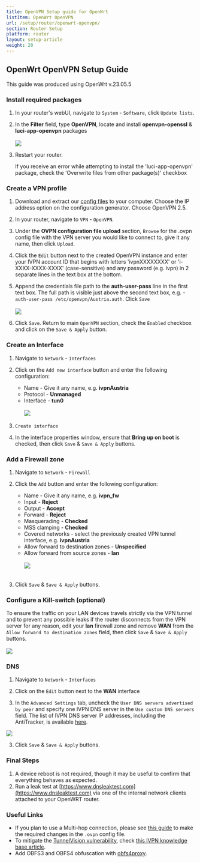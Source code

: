 ```yaml
---
title: OpenVPN Setup guide for OpenWrt
listItem: OpenWrt OpenVPN
url: /setup/router/openwrt-openvpn/
section: Router Setup
platform: router
layout: setup-article
weight: 20
---
```

## OpenWrt OpenVPN Setup Guide

<div markdown="1" class="notice notice--warning">
This guide was produced using OpenWrt v.23.05.5
</div>

### Install required packages

1. In your router's webUI, navigate to `System` - `Software`, click `Update lists`.

2. In the **Filter** field, type **OpenVPN**, locate and install **openvpn-openssl** & **luci-app-openvpn** packages<br></br>
![](/images-static/uploads/install-openvpn-openwrt-01.png)
    
3. Restart your router.
    <div markdown="1" class="notice notice--info">
    If you receive an error while attempting to install the 'luci-app-openvpn' package, check the 'Overwrite files from other package(s)' checkbox
    </div>

### Create a VPN profile

1. Download and extract our [config files](/openvpn-config) to your computer.  Choose the IP address option on the configuration generator.  Choose OpenVPN 2.5.

2. In your router, navigate to `VPN` - `OpenVPN`.

3. Under the **OVPN configuration file upload** section, `Browse` for the .ovpn config file with the VPN server you would like to connect to, give it any name, then click `Upload`.

4. Click the `Edit` button next to the created OpenVPN instance and enter your IVPN account ID that begins with letters 'ivpnXXXXXXXX' or 'i-XXXX-XXXX-XXXX' (case-sensitive) and any password (e.g. ivpn) in 2 separate lines in the text box at the bottom.

5. Append the credentials file path to the **auth-user-pass** line in the first text box. The full path is visible just above the second text box, e.g. - `auth-user-pass /etc/openvpn/Austria.auth`. Click `Save`<br></br>
![](/images-static/uploads/install-openvpn-openwrt-02.png)

6. Click `Save`. Return to main `OpenVPN` section, check the `Enabled` checkbox and click on the `Save & Apply` button. 

### Create an Interface

1. Navigate to `Network` - `Interfaces`

2. Click on the `Add new interface` button and enter the following configuration:

    * Name - Give it any name, e.g. **ivpnAustria**
    * Protocol - **Unmanaged**
    * Interface - **tun0**<br></br>
![](/images-static/uploads/install-openvpn-openwrt-03.png)

3. `Create interface`

4. In the interface properties window, ensure that **Bring up on boot** is checked, then click `Save` & `Save & Apply` buttons.

### Add a Firewall zone

1. Navigate to `Network` - `Firewall`

2. Click the `Add` button and enter the following configuration:

    * Name - Give it any name, e.g. **ivpn_fw**
    * Input - **Reject**
    * Output - **Accept**
    * Forward - **Reject**
    * Masquerading - **Checked**
    * MSS clamping - **Checked**
    * Covered networks - select the previously created VPN tunnel interface, e.g. **ivpnAustria**
    * Allow forward to destination zones - **Unspecified**
    * Allow forward from source zones - **lan**<br></br>
![](/images-static/uploads/install-openvpn-openwrt-04.png)<br></br>
3. Click `Save` & `Save & Apply` buttons.

### Configure a Kill-switch (optional)

To ensure the traffic on your LAN devices travels strictly via the VPN tunnel and to prevent any possible leaks if the router disconnects from the VPN server for any reason, edit your **lan** firewall zone and remove **WAN** from the `Allow forward to destination zones` field, then click `Save` & `Save & Apply` buttons.<br></br>
![](/images-static/uploads/install-openvpn-openwrt-05.png)

### DNS

1. Navigate to `Network` - `Interfaces`

2. Click on the `Edit` button next to the **WAN** interface

3. In the `Advanced Settings` tab, uncheck the `User DNS servers advertised by peer` and specify one IVPN DNS server in the `Use custom DNS servers` field.  The list of IVPN DNS server IP addresses, including the AntiTracker, is available [here](/knowledgebase/troubleshooting/what-is-the-ip-address-of-your-dns-servers/).

![](/images-static/uploads/install-openvpn-openwrt-06.png)

3. Click `Save` & `Save & Apply` buttons.

### Final Steps

1. A device reboot is not required, though it may be useful to confirm that everything behaves as expected.
2. Run a leak test at [https://www.dnsleaktest.com](https://www.dnsleaktest.com) via one of the internal network clients attached to your OpenWRT router.

### Useful Links

- If you plan to use a Multi-hop connection, please see [this guide](/knowledgebase/general/how-can-i-connect-to-the-multihop-network/) to make the required changes in the `.ovpn` config file.
- To mitigate the [TunnelVision vulnerability](https://nvd.nist.gov/vuln/detail/CVE-2024-3661), check [this IVPN knowledge base article](/knowledgebase/routers/openwrt-tunnelvision-mitigation-cve-2024-3661/).
- Add OBFS3 and OBFS4 obfuscation with [obfs4proxy](/knowledgebase/routers/openwrt-obfs3-and-obfs4-obfuscation-with-obfsproxy-and-openvpn/).

